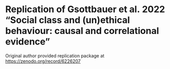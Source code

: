 
<!-- README.md is generated from README.Rmd. Please edit that file -->

# Replication of Gsottbauer et al. 2022 “Social class and (un)ethical behaviour: causal and correlational evidence”

<!-- badges: start -->
<!-- badges: end -->

Original author provided replication package at
<https://zenodo.org/record/6226207>
